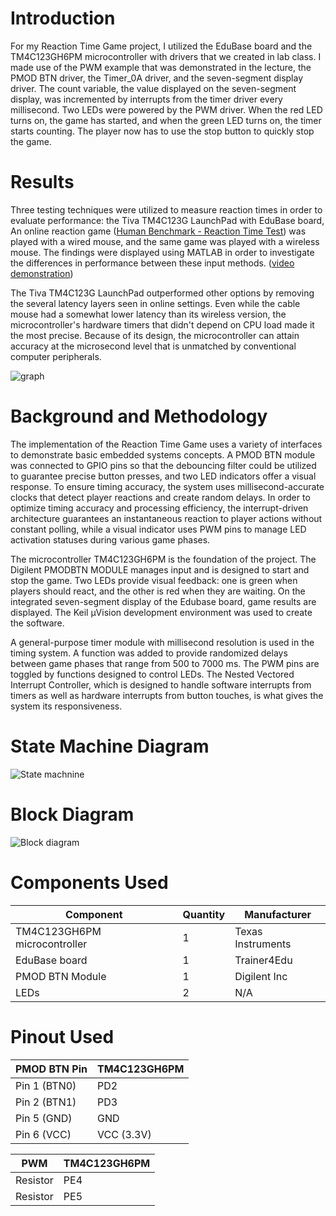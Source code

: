 # Introduction
For my Reaction Time Game project, I utilized the EduBase board and the TM4C123GH6PM microcontroller 
with drivers that we created in lab class. I made use of the PWM example that was demonstrated in the lecture, the PMOD BTN driver, the Timer_0A driver, and the seven-segment display driver. 
The count variable, the value displayed on the seven-segment display, was incremented by interrupts from the timer driver every millisecond. Two LEDs were powered by the PWM driver. 
When the red LED turns on, the game has started, and when the green LED turns on, the timer starts counting. The player now has to use the stop button to quickly stop the game.

# Results 
Three testing techniques were utilized to measure reaction times in order to evaluate performance: the Tiva TM4C123G LaunchPad with EduBase board, 
An online reaction game ([Human Benchmark - Reaction Time Test](https://humanbenchmark.com/tests/reactiontime)) was played with a wired mouse, and the same game was played with a wireless mouse. 
The findings were displayed using MATLAB in order to investigate the differences in performance between these input methods.
([video demonstration](https://youtu.be/zzkDvnV2Ua8))

The Tiva TM4C123G LaunchPad outperformed other options by removing the several latency layers seen in online settings. Even while the cable mouse had a somewhat lower latency 
than its wireless version, the microcontroller's hardware timers that didn't depend on CPU load made it the most precise. Because of its design, the microcontroller can attain 
accuracy at the microsecond level that is unmatched by conventional computer peripherals.

![graph](https://github.com/user-attachments/assets/eadd77a6-2e87-420f-8eaf-55d207ea7111)

# Background and Methodology
The implementation of the Reaction Time Game uses a variety of interfaces to demonstrate basic embedded systems concepts. 
A PMOD BTN module was connected to GPIO pins so that the debouncing filter could be utilized to guarantee precise button presses, and two LED indicators offer a visual response.
To ensure timing accuracy, the system uses millisecond-accurate clocks that detect player reactions and create random delays. 
In order to optimize timing accuracy and processing efficiency, the interrupt-driven architecture guarantees an instantaneous 
reaction to player actions without constant polling, while a visual indicator uses PWM pins to manage LED activation statuses during various game phases.

The microcontroller TM4C123GH6PM is the foundation of the project. The Digilent PMODBTN MODULE manages input and is designed to start and stop the game. 
Two LEDs provide visual feedback: one is green when players should react, and the other is red when they are waiting. On the integrated seven-segment display of the Edubase board, 
game results are displayed. The Keil µVision development environment was used to create the software.

A general-purpose timer module with millisecond resolution is used in the timing system. A function was added to provide randomized delays between game phases that range from 500 to 7000 ms. 
The PWM pins are toggled by functions designed to control LEDs. The Nested Vectored Interrupt Controller, which is designed to handle software interrupts from timers
as well as hardware interrupts from button touches, is what gives the system its responsiveness.

# State Machine Diagram
![State machnine](https://github.com/user-attachments/assets/2c058f36-89c5-48ff-b99c-c0f17f192973)



# Block Diagram
![Block diagram](https://github.com/user-attachments/assets/98291f65-8d54-4de0-86a0-490a2112502c)

# Components Used

| Component       | Quantity           | Manufacturer              |
|-----------------|-----------------------|-----------------------|
| TM4C123GH6PM microcontroller | 1        |Texas Instruments        |
| EduBase board     | 1                   |Trainer4Edu       |
| PMOD BTN Module   | 1                   |Digilent Inc    |
| LEDs              | 2                   | N/A      |

# Pinout Used

| PMOD BTN Pin     | TM4C123GH6PM           
|-----------------|-----------------------
| Pin 1 (BTN0)          | PD2           | 
| Pin 2 (BTN1)          | PD3           | 
| Pin 5 (GND)           | GND           |
| Pin 6 (VCC)           | VCC (3.3V)    | 

| PWM     | TM4C123GH6PM           
|-----------------|-----------------------
| Resistor          | PE4          | 
| Resistor          | PE5          | 

